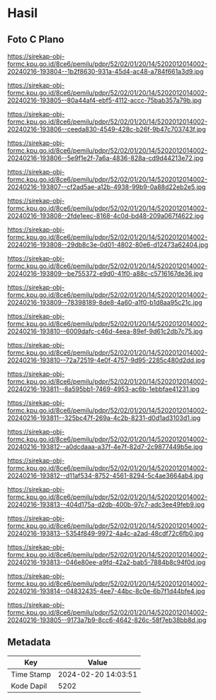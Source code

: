 # Hasil

## Foto C Plano

https://sirekap-obj-formc.kpu.go.id/8ce6/pemilu/pdpr/52/02/01/20/14/5202012014002-20240216-193804--1b2f8630-931a-45d4-ac48-a784f661a3d9.jpg

https://sirekap-obj-formc.kpu.go.id/8ce6/pemilu/pdpr/52/02/01/20/14/5202012014002-20240216-193805--80a44af4-ebf5-4112-accc-75bab357a79b.jpg

https://sirekap-obj-formc.kpu.go.id/8ce6/pemilu/pdpr/52/02/01/20/14/5202012014002-20240216-193806--ceeda830-4549-428c-b26f-9b47c703743f.jpg

https://sirekap-obj-formc.kpu.go.id/8ce6/pemilu/pdpr/52/02/01/20/14/5202012014002-20240216-193806--5e9f1e2f-7a6a-4836-828a-cd9d44213e72.jpg

https://sirekap-obj-formc.kpu.go.id/8ce6/pemilu/pdpr/52/02/01/20/14/5202012014002-20240216-193807--cf2ad5ae-a12b-4938-99b9-0a88d22eb2e5.jpg

https://sirekap-obj-formc.kpu.go.id/8ce6/pemilu/pdpr/52/02/01/20/14/5202012014002-20240216-193808--2fde1eec-8168-4c0d-bd48-209a067f4622.jpg

https://sirekap-obj-formc.kpu.go.id/8ce6/pemilu/pdpr/52/02/01/20/14/5202012014002-20240216-193808--29db8c3e-0d01-4802-80e6-d12473a62404.jpg

https://sirekap-obj-formc.kpu.go.id/8ce6/pemilu/pdpr/52/02/01/20/14/5202012014002-20240216-193809--be755372-e9d0-41f0-a88c-c5716167de36.jpg

https://sirekap-obj-formc.kpu.go.id/8ce6/pemilu/pdpr/52/02/01/20/14/5202012014002-20240216-193809--78398189-8de8-4a60-a1f0-b1d8aa95c21c.jpg

https://sirekap-obj-formc.kpu.go.id/8ce6/pemilu/pdpr/52/02/01/20/14/5202012014002-20240216-193810--6009dafc-c46d-4eea-89ef-9d61c2db7c75.jpg

https://sirekap-obj-formc.kpu.go.id/8ce6/pemilu/pdpr/52/02/01/20/14/5202012014002-20240216-193810--72a72519-4e0f-4757-9d95-2285c480d2dd.jpg

https://sirekap-obj-formc.kpu.go.id/8ce6/pemilu/pdpr/52/02/01/20/14/5202012014002-20240216-193811--8a595bb1-7469-4953-ac6b-1ebbfae41231.jpg

https://sirekap-obj-formc.kpu.go.id/8ce6/pemilu/pdpr/52/02/01/20/14/5202012014002-20240216-193811--325bc47f-269a-4c2b-8231-d0d1ad3103d1.jpg

https://sirekap-obj-formc.kpu.go.id/8ce6/pemilu/pdpr/52/02/01/20/14/5202012014002-20240216-193812--a0dcdaaa-a37f-4e7f-82d7-2c9877449b5e.jpg

https://sirekap-obj-formc.kpu.go.id/8ce6/pemilu/pdpr/52/02/01/20/14/5202012014002-20240216-193812--d11af534-8752-4561-8294-5c4ae3664ab4.jpg

https://sirekap-obj-formc.kpu.go.id/8ce6/pemilu/pdpr/52/02/01/20/14/5202012014002-20240216-193813--404d175a-d2db-400b-97c7-adc3ee49feb9.jpg

https://sirekap-obj-formc.kpu.go.id/8ce6/pemilu/pdpr/52/02/01/20/14/5202012014002-20240216-193813--5354f849-9972-4a4c-a2ad-48cdf72c6fb0.jpg

https://sirekap-obj-formc.kpu.go.id/8ce6/pemilu/pdpr/52/02/01/20/14/5202012014002-20240216-193813--046e80ee-a9fd-42a2-bab5-7884b8c94f0d.jpg

https://sirekap-obj-formc.kpu.go.id/8ce6/pemilu/pdpr/52/02/01/20/14/5202012014002-20240216-193814--04832435-4ee7-44bc-8c0e-6b7f1d44bfe4.jpg

https://sirekap-obj-formc.kpu.go.id/8ce6/pemilu/pdpr/52/02/01/20/14/5202012014002-20240216-193805--9173a7b9-8cc6-4642-826c-58f7eb38bb8d.jpg


## Metadata

| Key        | Value               |
| ---------- | ------------------- |
| Time Stamp | 2024-02-20 14:03:51 |
| Kode Dapil | 5202                |



